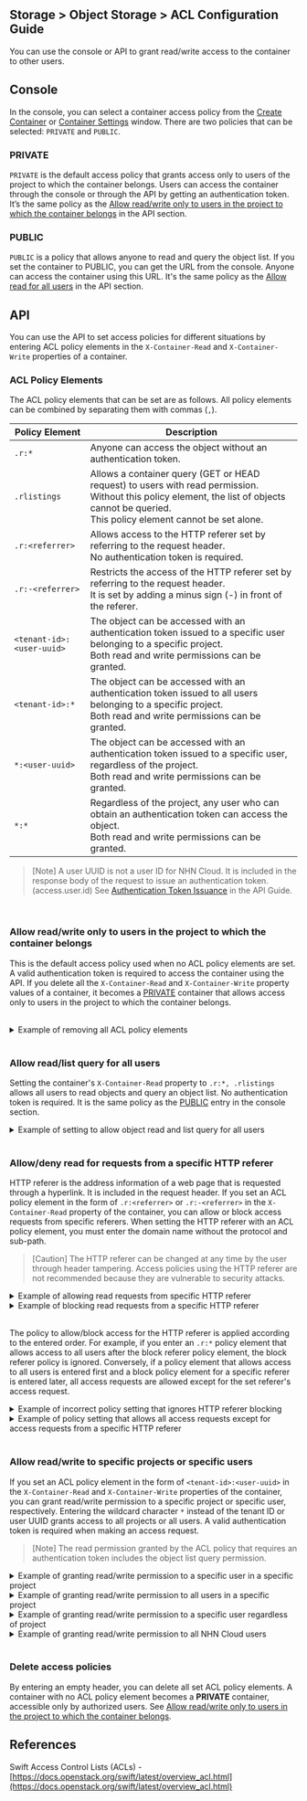 ## Storage > Object Storage > ACL Configuration Guide

You can use the console or API to grant read/write access to the container to other users.

## Console
In the console, you can select a container access policy from the [Create Container](/Storage/Object%20Storage/en/console-guide/#create-container) or [Container Settings](/Storage/Object%20Storage/en/console-guide/#container-settings) window. There are two policies that can be selected: `PRIVATE` and `PUBLIC`.

### PRIVATE
`PRIVATE` is the default access policy that grants access only to users of the project to which the container belongs. Users can access the container through the console or through the API by getting an authentication token. It’s the same policy as the [Allow read/write only to users in the project to which the container belongs](/Storage/Object%20Storage/en/acl-guide/#allow-readwrite-only-to-users-in-the-project-to-which-the-container-belongs) in the API section.
<br/>

### PUBLIC
`PUBLIC` is a policy that allows anyone to read and query the object list. If you set the container to PUBLIC, you can get the URL from the console. Anyone can access the container using this URL. It's the same policy as the [Allow read for all users](/Storage/Object%20Storage/en/acl-guide/#allow-readlist-query-for-all-users) in the API section.
<br/>

## API
You can use the API to set access policies for different situations by entering ACL policy elements in the `X-Container-Read` and `X-Container-Write` properties of a container.
<br/>

### ACL Policy Elements

The ACL policy elements that can be set are as follows. All policy elements can be combined by separating them with commas (`,`).

| Policy Element | Description |
| --- | --- |
| `.r:*` | Anyone can access the object without an authentication token. |
| `.rlistings` | Allows a container query (GET or HEAD request) to users with read permission.<br/>Without this policy element, the list of objects cannot be queried.<br/>This policy element cannot be set alone. |
| `.r:<referrer>` | Allows access to the HTTP referer set by referring to the request header.<br/>No authentication token is required. |
| `.r:-<referrer>` | Restricts the access of the HTTP referer set by referring to the request header.<br/>It is set by adding a minus sign (-) in front of the referer. |
| `<tenant-id>:<user-uuid>` | The object can be accessed with an authentication token issued to a specific user belonging to a specific project.<br/>Both read and write permissions can be granted. |
| `<tenant-id>:*` | The object can be accessed with an authentication token issued to all users belonging to a specific project.<br/>Both read and write permissions can be granted. |
| `*:<user-uuid>` | The object can be accessed with an authentication token issued to a specific user, regardless of the project.<br/>Both read and write permissions can be granted. |
| `*:*` | Regardless of the project, any user who can obtain an authentication token can access the object.<br/>Both read and write permissions can be granted. |

> [Note]
> A user UUID is not a user ID for NHN Cloud. It is included in the response body of the request to issue an authentication token. (access.user.id)
> See [Authentication Token Issuance](/Storage/Object%20Storage/en/api-guide/#authentication-token-issuance) in the API Guide.

<br/>

### Allow read/write only to users in the project to which the container belongs
This is the default access policy used when no ACL policy elements are set. A valid authentication token is required to access the container using the API.
If you delete all the `X-Container-Read` and `X-Container-Write` property values of a container, it becomes a [PRIVATE](/Storage/Object%20Storage/ko/acl-guide/#private) container that allows access only to users in the project to which the container belongs.

<br/>

<details>
<summary>Example of removing all ACL policy elements</summary>

```
$ curl -i -X POST \
  -H 'X-Auth-Token: ${token-id}' \
  -H 'X-Container-Read;' \
  -H 'X-Container-Write;' \
  https://api-storage.cloud.toast.com/v1/AUTH_*****/container
```

<blockquote>
<p>[Note]
When sending a header without a value using curl, a semicolon (;) must be appended to the header name.</p>
</blockquote>

If a request is made without a valid authentication token, an error message is responded.

```
$ curl -X GET \
  https://api-storage.cloud.toast.com/v1/AUTH_*****/container

<html><h1>Unauthorized</h1><p>This server could not verify that you are authorized to access the document you requested.</p></html>
```

You must have a valid authentication token in the request header to get the desired response.

```
$ curl -X GET \
  -H 'X-Auth-Token: ${token-id}' \
  https://api-storage.cloud.toast.com/v1/AUTH_*****/container

[List of objects in the container]
```
</details>
<br/>

### Allow read/list query for all users
Setting the container's `X-Container-Read` property to `.r:*, .rlistings` allows all users to read objects and query an object list. No authentication token is required. It is the same policy as the [PUBLIC](/Storage/Object%20Storage/ko/acl-guide/#public) entry in the console section.
<br/>

<details>
<summary>Example of setting to allow object read and list query for all users</summary>

```
$ curl -i -X POST \
  -H 'X-Auth-Token: ${token-id}' \
  -H 'X-Container-Read: .r:*, .rlistings' \
  https://api-storage.cloud.toast.com/v1/AUTH_*****/container
```

```
$ curl -O -X GET \
  https://api-storage.cloud.toast.com/v1/AUTH_*****/container/object

[Object download]


$ curl -X GET \
  https://api-storage.cloud.toast.com/v1/AUTH_*****/container

[List of objects in the container]
```

If you set only <code>.r:*</code>, users can access the object in the container, but they cannot query the object list.

```
$ curl -i -X POST \
  -H 'X-Auth-Token: ${token-id}' \
  -H 'X-Container-Read: .r:*' \
  https://api-storage.cloud.toast.com/v1/AUTH_*****/container
```

```
$ curl -O -X GET \
  https://api-storage.cloud.toast.com/v1/AUTH_*****/container/object

[Object download]


$ curl -X GET \
  https://api-storage.cloud.toast.com/v1/AUTH_*****/container

<html><h1>Unauthorized</h1><p>This server could not verify that you are authorized to access the document you requested.</p></html>
```

</details>
<br/>


### Allow/deny read for requests from a specific HTTP referer
HTTP referer is the address information of a web page that is requested through a hyperlink. It is included in the request header.
If you set an ACL policy element in the form of `.r:<referrer>` or `.r:-<referrer>` in the `X-Container-Read` property of the container, you can allow or block access requests from specific referers. When setting the HTTP referer with an ACL policy element, you must enter the domain name without the protocol and sub-path.

> [Caution]
The HTTP referer can be changed at any time by the user through header tampering. Access policies using the HTTP referer are not recommended because they are vulnerable to security attacks.

<details>
<summary>Example of allowing read requests from specific HTTP referer</summary>

```
$ curl -i -X POST \
  -H 'X-Auth-Token: ${token-id}' \
  -H 'X-Container-Read: .r:bar.foo.com' \
  https://api-storage.cloud.toast.com/v1/AUTH_*****/container
```

Objects can be accessed by specifying the allowed HTTP referer addresses in the API request header.

```
$ curl -O -X GET \
  -H 'Referer: https://bar.foo.com' \
  https://api-storage.cloud.toast.com/v1/AUTH_*****/container/object

[Object download]


$ curl -O -X GET \
  -H 'Referer: https://bar.foo.com/some/path' \
  https://api-storage.cloud.toast.com/v1/AUTH_*****/container/object

[Object download]
```

If there is no authorized referer address in the API request header or the protocol is not included in the referer address, access is blocked.

```
$ curl -X GET \
  https://api-storage.cloud.toast.com/v1/AUTH_*****/container/object

<html><h1>Unauthorized</h1><p>This server could not verify that you are authorized to access the document you requested.</p></html>


$ curl -X GET \
  -H 'Referer: https://example.com' \
  https://api-storage.cloud.toast.com/v1/AUTH_*****/container/object

<html><h1>Unauthorized</h1><p>This server could not verify that you are authorized to access the document you requested.</p></html>


$ curl -X GET \
  -H 'Referer: bar.foo.com' \
  https://api-storage.cloud.toast.com/v1/AUTH_*****/container/object

<html><h1>Unauthorized</h1><p>This server could not verify that you are authorized to access the document you requested.</p></html>
```

As shown below, entering a domain name starting with <code>.</code> in your HTTP referer settings allows read to referers including all subdomain addresses of the configured domain.

```
$ curl -i -X POST \
  -H 'X-Auth-Token: ${token-id}' \
  -H 'X-Container-Read: .r:.foo.com' \
  https://api-storage.cloud.toast.com/v1/AUTH_*****/container
```

```
$ curl -O -X GET \
  -H 'Referer: https://bar.foo.com' \
  https://api-storage.cloud.toast.com/v1/AUTH_*****/container/object

[Object download]


$ curl -O -X GET \
  -H 'Referer: https://qux.baz.foo.com/some/path' \
  https://api-storage.cloud.toast.com/v1/AUTH_*****/container/object

[Object download]
```

Requests that do not contain subdomains are blocked.

```
$ curl -X GET \
  -H 'Referer: https://foo.com' \
  https://api-storage.cloud.toast.com/v1/AUTH_*****/container/object

<html><h1>Unauthorized</h1><p>This server could not verify that you are authorized to access the document you requested.</p></html>
```

To allow access requests from all referers with a specific domain name, use a comma list as follows.

```
$ curl -i -X POST \
  -H 'X-Auth-Token: ${token-id}' \
  -H 'X-Container-Read: .r:foo.com, .r:.foo.com' \
  https://api-storage.cloud.toast.com/v1/AUTH_*****/container
```

```
$ curl -O -X GET \
  -H 'Referer: https://foo.com' \
  https://api-storage.cloud.toast.com/v1/AUTH_*****/container/object

[Object download]


$ curl -O -X GET \
  -H 'Referer: https://baz.foo.com/some/path' \
  https://api-storage.cloud.toast.com/v1/AUTH_*****/container/object

[Object download]
```
</details>

<details>
<summary>Example of blocking read requests from a specific HTTP referer</summary>

```
$ curl -i -X POST \
  -H 'X-Auth-Token: ${token-id}' \
  -H 'X-Container-Read: .r:-bar.foo.com' \
  https://api-storage.cloud.toast.com/v1/AUTH_*****/container
```

If you set the HTTP referer domain name with a minus sign in front of it, requests from the set HTTP referer is blocked.

```
$ curl -X GET -H 'Referer: https://bar.foo.com' \
  https://api-storage.cloud.toast.com/v1/AUTH_*****/container/object

<html><h1>Unauthorized</h1><p>This server could not verify that you are authorized to access the document you requested.</p></html>
```

</details>
<br/>

The policy to allow/block access for the HTTP referer is applied according to the entered order. For example, if you enter an `.r:*` policy element that allows access to all users after the block referer policy element, the block referer policy is ignored. Conversely, if a policy element that allows access to all users is entered first and a block policy element for a specific referer is entered later, all access requests are allowed except for the set referer's access request.
<br/>

<details>
<summary>Example of incorrect policy setting that ignores HTTP referer blocking</summary>

```
$ curl -i -X POST \
  -H 'X-Auth-Token: ${token-id}' \
  -H 'X-Container-Read: .r:-bar.foo.com, .r:*' \
  https://api-storage.cloud.toast.com/v1/AUTH_*****/container
```

```
$ curl -O -X GET \
  https://api-storage.cloud.toast.com/v1/AUTH_*****/container/object

[Object download]


$ curl -O -X GET -H 'Referer: https://bar.foo.com' \
  https://api-storage.cloud.toast.com/v1/AUTH_*****/container/object

[Object download]
```
</details>

<details>
<summary>Example of policy setting that allows all access requests except for access requests from a specific HTTP referer</summary>

```
$ curl -i -X POST \
  -H 'X-Auth-Token: ${token-id}' \
  -H 'X-Container-Read: .r:*, .r:-bar.foo.com' \
  https://api-storage.cloud.toast.com/v1/AUTH_*****/container
```

```
$ curl -O -X GET \
  https://api-storage.cloud.toast.com/v1/AUTH_*****/container/object
  
[Object download]


$ curl -X GET -H 'Referer: https://bar.foo.com' \
  https://api-storage.cloud.toast.com/v1/AUTH_*****/container/object

<html><h1>Unauthorized</h1><p>This server could not verify that you are authorized to access the document you requested.</p></html>
```
</details>
<br/>

### Allow read/write to specific projects or specific users
If you set an ACL policy element in the form of `<tenant-id>:<user-uuid>` in the `X-Container-Read` and `X-Container-Write` properties of the container, you can grant read/write permission to a specific project or specific user, respectively. Entering the wildcard character `*` instead of the tenant ID or user UUID grants access to all projects or all users. A valid authentication token is required when making an access request.

> [Note]
> The read permission granted by the ACL policy that requires an authentication token includes the object list query permission.

<details>
<summary>Example of granting read/write permission to a specific user in a specific project</summary>

```
$ curl -i -X POST \
  -H 'X-Auth-Token: ${token-id}' \
  -H 'X-Container-Read: {tenant-id}:{user-uuid}' \
  -H 'X-Container-Write: {tenant-id}:{user-uuid}' \
  https://api-storage.cloud.toast.com/v1/AUTH_*****/container
```

When requesting access to an object, a valid authentication token issued by an authorized tenant ID and NHN Cloud user ID is required.

```
$ curl -X GET \
  -H 'X-Auth-Token: ${token-id}' \
  https://api-storage.cloud.toast.com/v1/AUTH_*****/container

[List of objects in the container]


$ curl -O -X GET \
  -H 'X-Auth-Token: ${token-id}' \
  https://api-storage.cloud.toast.com/v1/AUTH_*****/container/object

[Object download]
```
</details>

<details>
<summary>Example of granting read/write permission to all users in a specific project</summary>

```
$ curl -i -X POST \
  -H 'X-Auth-Token: ${token-id}' \
  -H 'X-Container-Read: {tenant-id}:*' \
  -H 'X-Container-Write: {tenant-id}:*' \
  https://api-storage.cloud.toast.com/v1/AUTH_*****/container
```

When requesting access to an object, a valid authentication token issued by an authorized tenant ID and NHN Cloud user ID belonging to the corresponding project is required.
<br/><br/>
</details>

<details>
<summary>Example of granting read/write permission to a specific user regardless of project</summary>

```
$ curl -i -X POST \
  -H 'X-Auth-Token: ${token-id}' \
  -H 'X-Container-Read: *:{user-uuid}' \
  -H 'X-Container-Write: *:{user-uuid}' \
  https://api-storage.cloud.toast.com/v1/AUTH_*****/container
```

When requesting access to an object, a valid authentication token issued by an authorized NHN Cloud user ID is required.
<br/><br/>
</details>

<details>
<summary>Example of granting read/write permission to all NHN Cloud users</summary>

```
$ curl -i -X POST \
  -H 'X-Auth-Token: ${token-id}' \
  -H 'X-Container-Read: *:*' \
  -H 'X-Container-Write: *:*' \
  https://api-storage.cloud.toast.com/v1/AUTH_*****/container
```

A valid authentication token is required when making an access request to an object.
</details>
<br/>

### Delete access policies
By entering an empty header, you can delete all set ACL policy elements. A container with no ACL policy element becomes a **PRIVATE** container, accessible only by authorized users. See [Allow read/write only to users in the project to which the container belongs](/Storage/Object%20Storage/en/acl-guide/#allow-readwrite-only-to-users-in-the-project-to-which-the-container-belongs).


## References
Swift Access Control Lists (ACLs) - [https://docs.openstack.org/swift/latest/overview_acl.html](https://docs.openstack.org/swift/latest/overview_acl.html)
